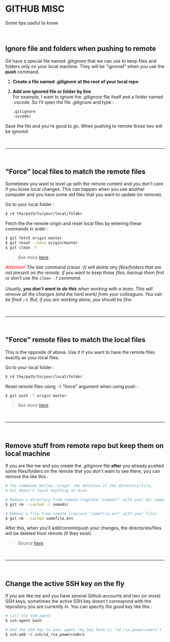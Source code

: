 # GITHUB MISC
Some tips useful to know

<br>

## Ignore file and folders when pushing to remote
Git have a special file named *.gitignore* that we can use to keep files and folders only on your local machine. They will be "ignored" when you use the **push** command.<br>

   1. **Create a file named *.gitignore* at the root of your local repo**<br>

   2. **Add one ignored file or folder by line**<br>
      For example, I want to ignore the *.gitignore* file itself and a folder named *.vscode*. So I'll open the file *.gitignore* and type :

      ```bash
      .gitignore
      .vscode/
      ```
   Save the file and you're good to go. When pushing to remote those two will be ignored.

<br>

---

<br>

## "Force" local files to match the remote files

   Sometimes you want to level up with the remote content and you don't care if you loose local changes. This can happen when you use another computer and you have some old files that you want to update (or remove).

   Go to your local folder :

   ```sh
   $ cd the/path/to/your/local/folder
   ```
   
   Fetch the the remote origin and reset local files by entering these commands in order :<br>
   
   ```sh
   $ git fetch origin master
   $ git reset --hard origin/master
   $ git clean -f
   ```

   > *See more [here](https://stackoverflow.com/a/1628334).*

   *<span style="color:red">Attention!</span> The last command (clean -f) will delete any files/folders that are not present on the remote. if you want to keep those files, backup them first or don't use the ```clean -f``` command.<br><br>
   Usually, **you don't want to do this** when working with a team. This will remove all the changes (and the hard work) from your colleagues. You can be fired ;-). But, if you are working alone, you should be fine.*

   <br>

   ---

   <br>

## "Force" remote files to match the local files

   This is the opposite of above. Use it if you want to have the remote files exactly as your local files.

   Go to your local folder :

   ```sh
   $ cd the/path/to/your/local/folder
   ```
   
   Reset remote files using ```-f``` "force" argument when using push :<br>
   
   ```sh
   $ git push -f origin master
   ```

   > *See more [here](https://stackoverflow.com/a/10510482).*

   <br>

   ---

   <br>

## Remove stuff from remote repo but keep them on local machine
If you are like me and you create the *.gitignore* file **after** you already pushed some files/folders on the remote that you don't want to see there, you can remove the like this :

   ```bash
   # The commands bellow "stage" the deletion of the directory/file, 
   # but doesn't touch anything on disk.

   # Remove a directory from remote (replace "somedir" with your dir name)
   $ git rm --cached -r somedir 

   # Remove a file from remote (replace "somefile.ext" with your file)
   $ git rm --cached somefile.ext
   ```

   After this, when you'll add/commit/push your changes, the directories/files will be deleted from remote (if they exist).<br>

   > *Source [here](https://stackoverflow.com/a/3469805).*
   
<br>

---

<br>

## Change the active SSH key on the fly
If you are like me and you have several Github accounts and two (or more) SSH keys, sometimes the active SSH key doesn't correspond with the repository you are currently in. You can specify *the good* key like this :

```bash
# Call the SSH agent
$ ssh-agent bash

# Add the SSH key to your agent (my key here is "id_rsa_powercoders")
$ ssh-add ~/.ssh/id_rsa_powercoders
```


